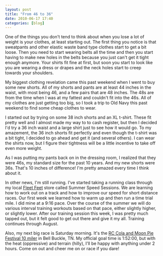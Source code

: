```yaml
---
layout: post
title: "From 46 to 36"
date: 2010-06-17 17:40
categories: [blog]
---
```

One of the things you don't tend to think about when you lose a lot of weight is your clothes, at least starting out.  The first thing you notice is that sweatpants and other elastic waste band type clothes start to get a bit loose.  Then you need to start wearing belts all the time and then you start having to make new holes in the belts because you just can't get it tight enough anymore.  Your shirts fit fine at first, but soon you start to look like you are wearing a dress or drapes and the neck holes start to creep towards your shoulders.

My biggest clothing revelation came this past weekend when I went to buy some new shorts.  All of my shorts and pants are at least 44 inches in the waist, with most being 46, and a few pairs that are 48 inches.  The 48s are from the time when I was at my fattest and couldn't fit into the 46s.  All of my clothes are just getting too big, so I took a trip to Old Navy this past weekend to find some cheap clothes to wear.

I started out by trying on some 38 inch shorts and an XL t-shirt.  These fit pretty well and I almost made my way to to cash register, but then I decided I'd try a 36 inch waist and a large shirt just to see how it would go.  To my amazement, the 36 inch shorts fit perfectly and even though the t-shirt was a bit tight, I decided to go ahead and get it (and several others).  I can wear the shirts now, but I figure their tightness will be a little incentive to take off even more weight.

As I was putting my pants back on in the dressing room, I realized that they were 46s, my standard size for the past 10 years.  And my new shorts were 36s.  That's 10 inches of difference!  I'm pretty amazed every time I think about it.

In other news, I'm still running.  I've started taking a running class through my local [Fleet Feet](http://fleetfeetnashville.com/) store called Summer Speed Sessions.  We are learning how to work out on a track and how to improve our speed for short distance races.  Our first week we learned how to warm up and then run a time trial mile.  I did mine at a 9:16 pace.  Over the course of the summer we will do various interval training workouts based on that pace, either slightly higher, or slightly lower.  After our training session this week, I was pretty much tapped out, but it felt good to get out there and give it my all.  Training continues through August.

Also, my next big race is Saturday morning.  It's the [RC Cola and Moon Pie Festival 10 miler](http://www.bellbucklechamber.com/rcmoon.html) in Bell Buckle, TN.  My official goal time is 1:52:00, but with the heat (oppressive) and terrain (hilly), I'll be happy with anything under 2 hours.  Come on out and cheer me on or race if you dare!
